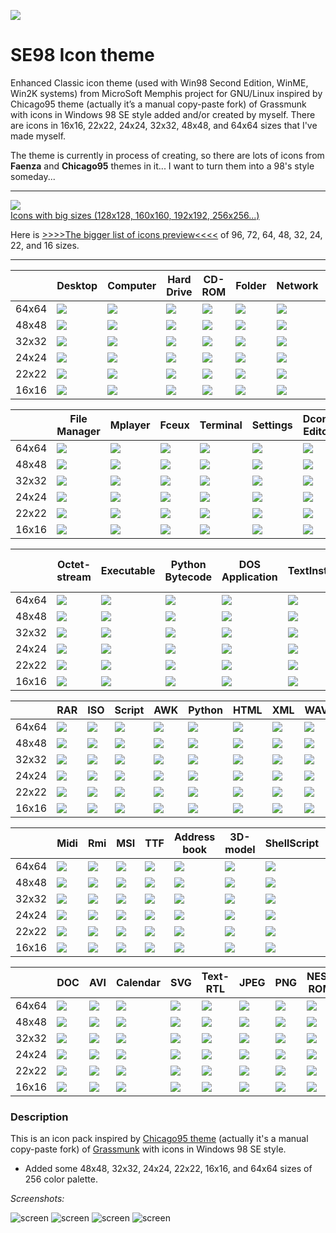 ![](SE98/places/96/user-desktop.png)
# SE98 Icon theme
Enhanced Classic icon theme (used with Win98 Second Edition, WinME, Win2K systems) from MicroSoft Memphis project for GNU/Linux inspired by Chicago95 theme (actually it’s a manual copy-paste fork) of Grassmunk with icons in Windows 98 SE style added and/or created by myself. There are icons in 16x16, 22x22, 24x24, 32x32, 48x48, and 64x64 sizes that I've made myself.

The theme is currently in process of creating, so there are lots of icons from **Faenza** and **Chicago95** themes in it... I want to turn them into a 98's style someday...

---
[![](SE98/places/256/folder.png)<br>Icons with big sizes (128x128, 160x160, 192x192, 256x256...)](folder.md)


Here is [>>>>The bigger list of icons preview<<<<](someicons.md) of 96, 72, 64, 48, 32, 24, 22, and 16 sizes.

---

||Desktop|Computer|Hard Drive|CD-ROM|Folder|Network|Share|Server
|-|-|-|-|-|-|-|-|-|
|64x64|![](SE98/places/64/user-desktop.png)|![](SE98/devices/64/computer.png)|![](SE98/devices/64/drive-harddisk.png)|![](SE98/devices/64/drive-optical.png)|![](SE98/places/64/folder.png)|![](SE98/places/64/network-workgroup.png)|![](SE98/places/64/folder-publicshare.png)|![](SE98/places/64/network-server.png)|
|48x48|![](SE98/places/48/user-desktop.png)|![](SE98/devices/48/computer.png)|![](SE98/devices/48/drive-harddisk.png)|![](SE98/devices/48/drive-optical.png)|![](SE98/places/48/folder.png)|![](SE98/places/48/network-workgroup.png)|![](SE98/places/48/folder-publicshare.png)|![](SE98/places/48/network-server.png)|
|32x32|![](SE98/places/32/user-desktop.png)|![](SE98/devices/32/computer.png)|![](SE98/devices/32/drive-harddisk.png)|![](SE98/devices/32/drive-optical.png)|![](SE98/places/32/folder.png)|![](SE98/places/32/network-workgroup.png)|![](SE98/places/32/folder-publicshare.png)|![](SE98/places/32/network-server.png)|
|24x24|![](SE98/places/24/user-desktop.png)|![](SE98/devices/24/computer.png)|![](SE98/devices/24/drive-harddisk.png)|![](SE98/devices/24/drive-optical.png)|![](SE98/places/24/folder.png)|![](SE98/places/24/network-workgroup.png)|![](SE98/places/24/folder-publicshare.png)|![](SE98/places/24/network-server.png)|
|22x22|![](SE98/places/22/user-desktop.png)|![](SE98/devices/22/computer.png)|![](SE98/devices/22/drive-harddisk.png)|![](SE98/devices/22/drive-optical.png)|![](SE98/places/22/folder.png)|![](SE98/places/22/network-workgroup.png)|![](SE98/places/22/folder-publicshare.png)|![](SE98/places/22/network-server.png)|
|16x16|![](SE98/places/16/user-desktop.png)|![](SE98/devices/16/computer.png)|![](SE98/devices/16/drive-harddisk.png)|![](SE98/devices/16/drive-optical.png)|![](SE98/places/16/folder.png)|![](SE98/places/16/network-workgroup.png)|![](SE98/places/16/folder-publicshare.png)|![](SE98/places/16/network-server.png)|

||File Manager|Mplayer|Fceux|Terminal|Settings|Dconf Editor|Mail|Search
|-|-|-|-|-|-|-|-|-|
|64x64|![](SE98/apps/64/system-file-manager.png)|![](SE98/apps/64/mplayer.png)|![](SE98/apps/64/fceux.png)|![](SE98/apps/64/utilities-terminal.png)|![](SE98/apps/64/system-settings.png)|![](SE98/apps/64/regedit.png)|![](SE98/apps/64/evolution.png)|![](SE98/actions/64/system-search.png)|
|48x48|![](SE98/apps/48/system-file-manager.png)|![](SE98/apps/48/mplayer.png)|![](SE98/apps/48/fceux.png)|![](SE98/apps/48/utilities-terminal.png)|![](SE98/apps/48/system-settings.png)|![](SE98/apps/48/regedit.png)|![](SE98/apps/48/evolution.png)|![](SE98/actions/48/system-search.png)|
|32x32|![](SE98/apps/32/system-file-manager.png)|![](SE98/apps/32/mplayer.png)|![](SE98/apps/32/fceux.png)|![](SE98/apps/32/utilities-terminal.png)|![](SE98/apps/32/system-settings.png)|![](SE98/apps/32/regedit.png)|![](SE98/apps/32/evolution.png)|![](SE98/actions/32/system-search.png)|
|24x24|![](SE98/apps/24/system-file-manager.png)|![](SE98/apps/24/mplayer.png)|![](SE98/apps/24/fceux.png)|![](SE98/apps/24/utilities-terminal.png)|![](SE98/apps/24/system-settings.png)|![](SE98/apps/24/regedit.png)|![](SE98/apps/24/evolution.png)|![](SE98/actions/24/system-search.png)|
|22x22|![](SE98/apps/22/system-file-manager.png)|![](SE98/apps/22/mplayer.png)|![](SE98/apps/22/fceux.png)|![](SE98/apps/22/utilities-terminal.png)|![](SE98/apps/22/system-settings.png)|![](SE98/apps/22/regedit.png)|![](SE98/apps/22/evolution.png)|![](SE98/actions/22/system-search.png)|
|16x16|![](SE98/apps/16/system-file-manager.png)|![](SE98/apps/16/mplayer.png)|![](SE98/apps/16/fceux.png)|![](SE98/apps/16/utilities-terminal.png)|![](SE98/apps/16/system-settings.png)|![](SE98/apps/16/regedit.png)|![](SE98/apps/16/evolution.png)|![](SE98/actions/16/system-search.png)|

||Octet-stream|Executable|Python Bytecode|DOS Application|TextInstall|Text-Preview|Text-x-generic|Package|Archive
|-|-|-|-|-|-|-|-|-|-|
|64x64|![](SE98/mimes/64/application-octet-stream.png)|![](SE98/mimes/64/application-x-executable.png)|![](SE98/mimes/64/application-x-python-bytecode.png)|![](SE98/mimes/64/application-x-ms-dos-executable.png)|![](SE98/mimes/64/text-x-install.png)|![](SE98/mimes/64/text-x-preview.png)|![](SE98/mimes/64/text-x-generic.png)|![](SE98/mimes/64/package-x-generic.png)|![](SE98/mimes/64/application-x-archive.png)|
|48x48|![](SE98/mimes/48/application-octet-stream.png)|![](SE98/mimes/48/application-x-executable.png)|![](SE98/mimes/48/application-x-python-bytecode.png)|![](SE98/mimes/48/application-x-ms-dos-executable.png)|![](SE98/mimes/48/text-x-install.png)|![](SE98/mimes/48/text-x-preview.png)|![](SE98/mimes/48/text-x-generic.png)|![](SE98/mimes/48/package-x-generic.png)|![](SE98/mimes/48/application-x-archive.png)|
|32x32|![](SE98/mimes/32/application-octet-stream.png)|![](SE98/mimes/32/application-x-executable.png)|![](SE98/mimes/32/application-x-python-bytecode.png)|![](SE98/mimes/32/application-x-ms-dos-executable.png)|![](SE98/mimes/32/text-x-install.png)|![](SE98/mimes/32/text-x-preview.png)|![](SE98/mimes/32/text-x-generic.png)|![](SE98/mimes/32/package-x-generic.png)|![](SE98/mimes/32/application-x-archive.png)|
|24x24|![](SE98/mimes/24/application-octet-stream.png)|![](SE98/mimes/24/application-x-executable.png)|![](SE98/mimes/24/application-x-python-bytecode.png)|![](SE98/mimes/24/application-x-ms-dos-executable.png)|![](SE98/mimes/24/text-x-install.png)|![](SE98/mimes/24/text-x-preview.png)|![](SE98/mimes/24/text-x-generic.png)|![](SE98/mimes/24/package-x-generic.png)|![](SE98/mimes/24/application-x-archive.png)|
|22x22|![](SE98/mimes/22/application-octet-stream.png)|![](SE98/mimes/22/application-x-executable.png)|![](SE98/mimes/22/application-x-python-bytecode.png)|![](SE98/mimes/22/application-x-ms-dos-executable.png)|![](SE98/mimes/22/text-x-install.png)|![](SE98/mimes/22/text-x-preview.png)|![](SE98/mimes/22/text-x-generic.png)|![](SE98/mimes/22/package-x-generic.png)|![](SE98/mimes/22/application-x-archive.png)|
|16x16|![](SE98/mimes/16/application-octet-stream.png)|![](SE98/mimes/16/application-x-executable.png)|![](SE98/mimes/16/application-x-python-bytecode.png)|![](SE98/mimes/16/application-x-ms-dos-executable.png)|![](SE98/mimes/16/text-x-install.png)|![](SE98/mimes/16/text-x-preview.png)|![](SE98/mimes/16/text-x-generic.png)|![](SE98/mimes/16/package-x-generic.png)|![](SE98/mimes/16/application-x-archive.png)|

||RAR|ISO|Script|AWK|Python|HTML|XML|WAV|MP3
|-|-|-|-|-|-|-|-|-|-|
|64x64|![](SE98/mimes/64/application-x-rar.png)|![](SE98/mimes/64/application-x-cd-image.png)|![](SE98/mimes/64/text-x-script.png)|![](SE98/mimes/64/application-x-awk.png)|![](SE98/mimes/64/text-x-python.png)|![](SE98/mimes/64/text-html.png)|![](SE98/mimes/64/text-xml.png)|![](SE98/mimes/64/audio-x-generic.png)|![](SE98/mimes/64/audio-x-mpeg.png)|
|48x48|![](SE98/mimes/48/application-x-rar.png)|![](SE98/mimes/48/application-x-cd-image.png)|![](SE98/mimes/48/text-x-script.png)|![](SE98/mimes/48/application-x-awk.png)|![](SE98/mimes/48/text-x-python.png)|![](SE98/mimes/48/text-html.png)|![](SE98/mimes/48/text-xml.png)|![](SE98/mimes/48/audio-x-generic.png)|![](SE98/mimes/48/audio-x-mpeg.png)|
|32x32|![](SE98/mimes/32/application-x-rar.png)|![](SE98/mimes/32/application-x-cd-image.png)|![](SE98/mimes/32/text-x-script.png)|![](SE98/mimes/32/application-x-awk.png)|![](SE98/mimes/32/text-x-python.png)|![](SE98/mimes/32/text-html.png)|![](SE98/mimes/32/text-xml.png)|![](SE98/mimes/32/audio-x-generic.png)|![](SE98/mimes/32/audio-x-mpeg.png)|
|24x24|![](SE98/mimes/24/application-x-rar.png)|![](SE98/mimes/24/application-x-cd-image.png)|![](SE98/mimes/24/text-x-script.png)|![](SE98/mimes/24/application-x-awk.png)|![](SE98/mimes/24/text-x-python.png)|![](SE98/mimes/24/text-html.png)|![](SE98/mimes/24/text-xml.png)|![](SE98/mimes/24/audio-x-generic.png)|![](SE98/mimes/24/audio-x-mpeg.png)|
|22x22|![](SE98/mimes/22/application-x-rar.png)|![](SE98/mimes/22/application-x-cd-image.png)|![](SE98/mimes/22/text-x-script.png)|![](SE98/mimes/22/application-x-awk.png)|![](SE98/mimes/22/text-x-python.png)|![](SE98/mimes/22/text-html.png)|![](SE98/mimes/22/text-xml.png)|![](SE98/mimes/22/audio-x-generic.png)|![](SE98/mimes/22/audio-x-mpeg.png)|
|16x16|![](SE98/mimes/16/application-x-rar.png)|![](SE98/mimes/16/application-x-cd-image.png)|![](SE98/mimes/16/text-x-script.png)|![](SE98/mimes/16/application-x-awk.png)|![](SE98/mimes/16/text-x-python.png)|![](SE98/mimes/16/text-html.png)|![](SE98/mimes/16/text-xml.png)|![](SE98/mimes/16/audio-x-generic.png)|![](SE98/mimes/16/audio-x-mpeg.png)|

||Midi|Rmi|MSI|TTF|Address book|3D-model|ShellScript|Install Soft
|-|-|-|-|-|-|-|-|-|
|64x64|![](SE98/mimes/64/audio-midi.png)|![](SE98/mimes/64/application-x-riff.png)|![](SE98/mimes/64/application-x-msi.png)|![](SE98/mimes/64/font-x-generic.png)|![](SE98/mimes/64/x-office-address-book.png)|![](SE98/mimes/64/model.png)|![](SE98/mimes/64/application-x-shellscript.png)|![](SE98/apps/64/software-manager.png)|
|48x48|![](SE98/mimes/48/audio-midi.png)|![](SE98/mimes/48/application-x-riff.png)|![](SE98/mimes/48/application-x-msi.png)|![](SE98/mimes/48/font-x-generic.png)|![](SE98/mimes/48/x-office-address-book.png)|![](SE98/mimes/48/model.png)|![](SE98/mimes/48/application-x-shellscript.png)|![](SE98/apps/48/software-manager.png)|
|32x32|![](SE98/mimes/32/audio-midi.png)|![](SE98/mimes/32/application-x-riff.png)|![](SE98/mimes/32/application-x-msi.png)|![](SE98/mimes/32/font-x-generic.png)|![](SE98/mimes/32/x-office-address-book.png)|![](SE98/mimes/32/model.png)|![](SE98/mimes/32/application-x-shellscript.png)|![](SE98/apps/32/software-manager.png)|
|24x24|![](SE98/mimes/24/audio-midi.png)|![](SE98/mimes/24/application-x-riff.png)|![](SE98/mimes/24/application-x-msi.png)|![](SE98/mimes/24/font-x-generic.png)|![](SE98/mimes/24/x-office-address-book.png)|![](SE98/mimes/24/model.png)|![](SE98/mimes/24/application-x-shellscript.png)|![](SE98/apps/24/software-manager.png)|
|22x22|![](SE98/mimes/22/audio-midi.png)|![](SE98/mimes/22/application-x-riff.png)|![](SE98/mimes/22/application-x-msi.png)|![](SE98/mimes/22/font-x-generic.png)|![](SE98/mimes/22/x-office-address-book.png)|![](SE98/mimes/22/model.png)|![](SE98/mimes/22/application-x-shellscript.png)|![](SE98/apps/22/software-manager.png)|
|16x16|![](SE98/mimes/16/audio-midi.png)|![](SE98/mimes/16/application-x-riff.png)|![](SE98/mimes/16/application-x-msi.png)|![](SE98/mimes/16/font-x-generic.png)|![](SE98/mimes/16/x-office-address-book.png)|![](SE98/mimes/16/model.png)|![](SE98/mimes/16/application-x-shellscript.png)|![](SE98/apps/16/software-manager.png)|

||DOC|AVI|Calendar|SVG|Text-RTL|JPEG|PNG|NES-ROM
|-|-|-|-|-|-|-|-|-|
|64x64|![](SE98/mimes/64/x-office-document.png)|![](SE98/mimes/64/video-x-generic.png)|![](SE98/apps/64/x-office-calendar.png)|![](SE98/mimes/64/x-office-drawing.png)|![](SE98/mimes/64/text-x-generic-rtl.png)|![](SE98/mimes/64/image-jpeg.png)|![](SE98/mimes/64/image-png.png)|![](SE98/mimes/64/application-x-nes-rom.png)|
|48x48|![](SE98/mimes/48/x-office-document.png)|![](SE98/mimes/48/video-x-generic.png)|![](SE98/apps/48/x-office-calendar.png)|![](SE98/mimes/48/x-office-drawing.png)|![](SE98/mimes/48/text-x-generic-rtl.png)|![](SE98/mimes/48/image-jpeg.png)|![](SE98/mimes/48/image-png.png)|![](SE98/mimes/48/application-x-nes-rom.png)|
|32x32|![](SE98/mimes/32/x-office-document.png)|![](SE98/mimes/32/video-x-generic.png)|![](SE98/apps/32/x-office-calendar.png)|![](SE98/mimes/32/x-office-drawing.png)|![](SE98/mimes/32/text-x-generic-rtl.png)|![](SE98/mimes/32/image-jpeg.png)|![](SE98/mimes/32/image-png.png)|![](SE98/mimes/32/application-x-nes-rom.png)|
|24x24|![](SE98/mimes/24/x-office-document.png)|![](SE98/mimes/24/video-x-generic.png)|![](SE98/apps/24/x-office-calendar.png)|![](SE98/mimes/24/x-office-drawing.png)|![](SE98/mimes/24/text-x-generic-rtl.png)|![](SE98/mimes/24/image-jpeg.png)|![](SE98/mimes/24/image-png.png)|![](SE98/mimes/24/application-x-nes-rom.png)|
|22x22|![](SE98/mimes/22/x-office-document.png)|![](SE98/mimes/22/video-x-generic.png)|![](SE98/apps/22/x-office-calendar.png)|![](SE98/mimes/22/x-office-drawing.png)|![](SE98/mimes/22/text-x-generic-rtl.png)|![](SE98/mimes/22/image-jpeg.png)|![](SE98/mimes/22/image-png.png)|![](SE98/mimes/22/application-x-nes-rom.png)|
|16x16|![](SE98/mimes/16/x-office-document.png)|![](SE98/mimes/16/video-x-generic.png)|![](SE98/apps/16/x-office-calendar.png)|![](SE98/mimes/16/x-office-drawing.png)|![](SE98/mimes/16/text-x-generic-rtl.png)|![](SE98/mimes/16/image-jpeg.png)|![](SE98/mimes/16/image-png.png)|![](SE98/mimes/16/application-x-nes-rom.png)|


### Description
This is an icon pack inspired by [Chicago95 theme](https://github.com/grassmunk/Chicago95/tree/master/Icons "github.com/grassmunk/Chicago95/tree/master/Icons") (actually it's a manual copy-paste fork) of [Grassmunk](https://github.com/grassmunk "github.com/grassmunk") with icons in Windows 98 SE style.

- Added some 48x48, 32x32, 24x24, 22x22, 16x16, and 64x64 sizes of 256 color palette.

*Screenshots:*

![screen](64_1.png)
![screen](scrn.png)
![screen](48.png)
![screen](64.png)
